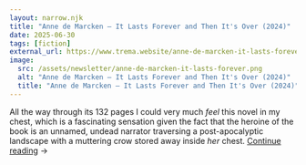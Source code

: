 ```yaml
---
layout: narrow.njk
title: "Anne de Marcken – It Lasts Forever and Then It's Over (2024)"
date: 2025-06-30
tags: [fiction]
external_url: https://www.trema.website/anne-de-marcken-it-lasts-forever-and-then-its-over-2024/?ref=daniel.pizza
image:
  src: /assets/newsletter/anne-de-marcken-it-lasts-forever.png
  alt: "Anne de Marcken – It Lasts Forever and Then It's Over (2024)"
  title: "Anne de Marcken – It Lasts Forever and Then It's Over (2024)"
---
```


All the way through its 132 pages I could very much _feel_ this novel in my chest, which is a fascinating sensation given the fact that the heroine of the book is an unnamed, undead narrator traversing a post-apocalyptic landscape with a muttering crow stored away inside _her_ chest. <a href="{{ external_url }}" title="Read my recommendation for It Lasts Forever and Then It's Over by Anne de Marcken" rel="external" target="_blank">Continue reading</a> →
